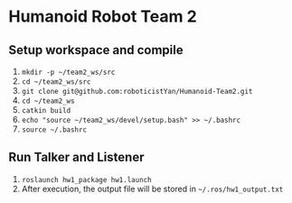 # Humanoid Robot Team 2

## Setup workspace and compile

1. `mkdir -p ~/team2_ws/src`
2. `cd ~/team2_ws/src`
3. `git clone git@github.com:roboticistYan/Humanoid-Team2.git`
4. `cd ~/team2_ws`
5. `catkin build`
6. `echo "source ~/team2_ws/devel/setup.bash" >> ~/.bashrc`
7. `source ~/.bashrc`


## Run Talker and Listener

1. `roslaunch hw1_package hw1.launch`
2. After execution, the output file will be stored in `~/.ros/hw1_output.txt`
